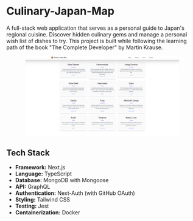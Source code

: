 # Culinary-Japan-Map

A full-stack web application that serves as a personal guide to Japan's regional cuisine. Discover hidden culinary gems and manage a personal wish list of dishes to try. This project is built while following the learning path of the book "The Complete Developer" by Martin Krause.

<p align="center">
    <img width="80%" src="./images/homepage.png" alt="homepage" style="border-radius: 8px;"/>
</p>

## Tech Stack

* **Framework:** Next.js
* **Language:** TypeScript
* **Database:** MongoDB with Mongoose
* **API:** GraphQL
* **Authentication:** Next-Auth (with GitHub OAuth)
* **Styling:** Tailwind CSS
* **Testing:** Jest
* **Containerization:** Docker

